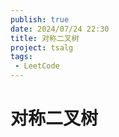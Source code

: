 ```yaml
---
publish: true
date: 2024/07/24 22:30
title: 对称二叉树
project: tsalg
tags:
 - LeetCode
---
```


# 对称二叉树
